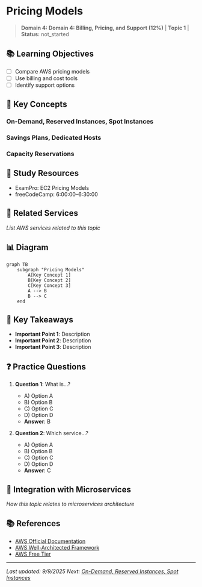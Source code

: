# Pricing Models

> **Domain 4: Domain 4: Billing, Pricing, and Support (12%)** | **Topic 1** | **Status:** not_started

## 📚 Learning Objectives

- [ ] Compare AWS pricing models
- [ ] Use billing and cost tools
- [ ] Identify support options

## 🎯 Key Concepts

### On-Demand, Reserved Instances, Spot Instances

### Savings Plans, Dedicated Hosts

### Capacity Reservations

## 📖 Study Resources

- ExamPro: EC2 Pricing Models
- freeCodeCamp: 6:00:00–6:30:00

## 🔗 Related Services

*List AWS services related to this topic*

## 📊 Diagram

```mermaid
graph TB
    subgraph "Pricing Models"
        A[Key Concept 1]
        B[Key Concept 2]
        C[Key Concept 3]
        A --> B
        B --> C
    end
```

## 🧠 Key Takeaways

- **Important Point 1**: Description
- **Important Point 2**: Description
- **Important Point 3**: Description

## ❓ Practice Questions

1. **Question 1**: What is...?
   - A) Option A
   - B) Option B
   - C) Option C
   - D) Option D
   - **Answer**: B

2. **Question 2**: Which service...?
   - A) Option A
   - B) Option B
   - C) Option C
   - D) Option D
   - **Answer**: C

## 🔗 Integration with Microservices

*How this topic relates to microservices architecture*

## 📚 References

- [AWS Official Documentation](https://docs.aws.amazon.com/)
- [AWS Well-Architected Framework](https://aws.amazon.com/architecture/well-architected/)
- [AWS Free Tier](https://aws.amazon.com/free/)

---

*Last updated: 9/9/2025*
*Next: [On-Demand, Reserved Instances, Spot Instances](./cost-management.md)*
